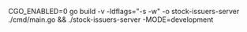 CGO_ENABLED=0 go build -v -ldflags="-s -w" -o stock-issuers-server ./cmd/main.go && ./stock-issuers-server -MODE=development
